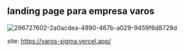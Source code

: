 ## landing page para empresa varos


![296727602-2a0acdea-4890-467b-a029-9459f6d8729d](https://github.com/gabok2/varos/assets/53623479/6e202ab7-3689-49e3-92c0-9e1ce5eb1363)

site: https://varos-sigma.vercel.app/
